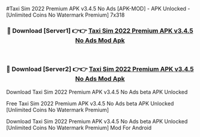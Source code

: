 #Taxi Sim 2022 Premium APK v3.4.5 No Ads [APK-MOD] - APK Unlocked - [Unlimited Coins No Watermark Premium] 7x318



<div align="center">

<h3>🔴 Download [Server1] 👉👉 <a href="https://momento.my/?title=Taxi_Sim_2022_Premium_APK_v3.4.5_No_Ads">Taxi Sim 2022 Premium APK v3.4.5 No Ads Mod Apk</a></h3><br>

<h3>🔴 Download [Server2] 👉👉 <a href="https://momento.my/?title=Taxi_Sim_2022_Premium_APK_v3.4.5_No_Ads">Taxi Sim 2022 Premium APK v3.4.5 No Ads Mod Apk</a></h3>
</div>



Download Taxi Sim 2022 Premium APK v3.4.5 No Ads beta APK Unlocked

Free Taxi Sim 2022 Premium APK v3.4.5 No Ads beta APK Unlocked [Unlimited Coins No Watermark Premium]

Download Taxi Sim 2022 Premium APK v3.4.5 No Ads beta APK Unlocked [Unlimited Coins No Watermark Premium] Mod For Android

